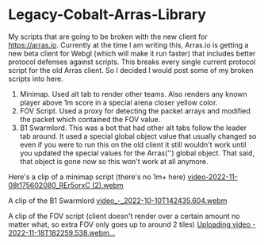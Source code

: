 # Legacy-Cobalt-Arras-Library
My scripts that are going to be broken with the new client for https://arras.io. Currently at the time I am writing this, Arras.io is getting a new beta client for Webgl (which will make it run faster) that includes better protocol defenses against scripts. This breaks every single current protocol script for the old Arras client. So I decided I would post some of my broken scripts into here. 

1. Minimap. Used alt tab to render other teams. Also renders any known player above 1m score in a special arena closer yellow color.
2. FOV Script. Used a proxy for detecting the packet arrays and modified the packet which contained the FOV value. 
3. B1 Swarmlord. This was a bot that had other alt tabs follow the leader tab around. It used a special global object value that usually changed so even if you were to run this on the old client it still wouldn't work until you updated the special values for the Arras('') global object. That said, that object is gone now so this won't work at all anymore. 

Here's a clip of a minimap script (there's no 1m+ here)
[video-2022-11-08t175602080_REr5orxC (2).webm](https://user-images.githubusercontent.com/97923189/202818751-5aa9f842-38cb-4777-bfd6-1d13e1aa47d9.webm)

A clip of the B1 Swarmlord
[video_-_2022-10-10T142435.604.webm](https://user-images.githubusercontent.com/97923189/202819011-5f4fba52-6c86-4361-a0b3-039c0a6731f8.webm)

A clip of the FOV script (client doesn't render over a certain amount no matter what, so extra FOV only goes up to around 2 tiles)
[Uploading video - 2022-11-18T182259.538.webm…]()


